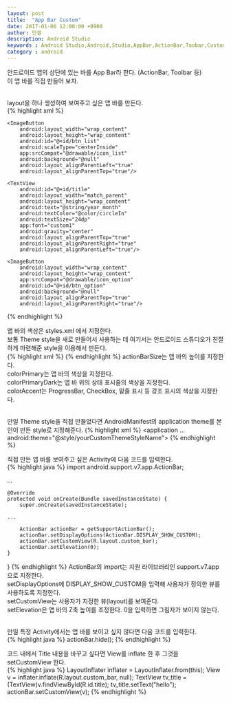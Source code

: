 ```yaml
---
layout: post
title:  "App Bar Custom"
date: 2017-01-06 12:00:00 +0900
author: 민갤
description: Android Studio 
keywords : Android Studio,Android,Studio,AppBar,ActionBar,Toobar,Custom
category : android
---
```


안드로이드 앱의 상단에 있는 바를 App Bar라 한다. (ActionBar, Toolbar 등)<br>
이 앱 바를 직접 만들어 보자.<br>
<br>

<span class="blue">layout</span>을 하나 생성하여 보여주고 싶은 앱 바를 만든다. <br>
{% highlight xml %}
<?xml version="1.0" encoding="utf-8"?>
<RelativeLayout xmlns:android="http://schemas.android.com/apk/res/android"
              xmlns:app="http://schemas.android.com/apk/res-auto"
              xmlns:tools="http://schemas.android.com/tools"
              android:layout_width="match_parent"
              android:layout_height="match_parent"
              tools:ignore="missingPrefix">

    <ImageButton
        android:layout_width="wrap_content"
        android:layout_height="wrap_content"
        android:id="@+id/btn_list"
        android:scaleType="centerInside"
        app:srcCompat="@drawable/icon_list"
        android:background="@null"
        android:layout_alignParentLeft="true"
        android:layout_alignParentTop="true"/>

    <TextView
        android:id="@+id/title"
        android:layout_width="match_parent"
        android:layout_height="wrap_content"
        android:text="@string/year_month"
        android:textColor="@color/circleIn"
        android:textSize="24dp"
        app:font="custom1"
        android:gravity="center"
        android:layout_alignParentTop="true"
        android:layout_alignParentRight="true"
        android:layout_alignParentLeft="true"/>

    <ImageButton
        android:layout_width="wrap_content"
        android:layout_height="wrap_content"
        app:srcCompat="@drawable/icon_option"
        android:id="@+id/btn_option"
        android:background="@null"
        android:layout_alignParentTop="true"
        android:layout_alignParentRight="true"/>
{% endhighlight %}
<br>

앱 바의 색상은 <span class="blue">styles.xml</span> 에서 지정한다.<br>
보통 Theme style을 새로 만들어서 사용하는 데 여기서는 안드로이드 스튜디오가 친절하게 마련해준 style을 이용해서 만든다.<br>
{% highlight xml %}
<resources>
    <!-- Base application theme. -->
    <style name="AppTheme" parent="Theme.AppCompat.Light.DarkActionBar">
        <!-- Customize your theme here. -->
        <item name="actionBarSize">45dp</item>
        <item name="colorPrimary">@color/customColor</item>
        <item name="colorPrimaryDark">@color/customColor</item>
        <item name="colorAccent">@color/customColor</item>
    </style>
</resources>
{% endhighlight %}
actionBarSize는 앱 바의 높이를 지정한다.<br>
colorPrimary는 앱 바의 색상을 지정한다.<br>
colorPrimaryDark는 앱 바 위의 상태 표시줄의 색상을 지정한다.<br>
colorAccent는 ProgressBar, CheckBox, 밑줄 표시 등 강조 표시의 색상을 지정한다.<br>
<br>

만일 Theme style을 직접 만들었다면 <span class="blue">AndroidManifest</span>의 application theme를 본인이 만든 style로 지정해준다.
{% highlight xml %}
<application
        ...
        android:theme="@style/yourCustomThemeStyleName">
{% endhighlight %}
<br>

직접 만든 앱 바를 보여주고 싶은 <span class="blue">Activity</span>에 다음 코드를 입력한다.<br>
{% highlight java %}
import android.support.v7.app.ActionBar;

...

    @Override
    protected void onCreate(Bundle savedInstanceState) {
        super.onCreate(savedInstanceState);
       
	...

        ActionBar actionBar = getSupportActionBar();
        actionBar.setDisplayOptions(ActionBar.DISPLAY_SHOW_CUSTOM);
        actionBar.setCustomView(R.layout.custom_bar);
        actionBar.setElevation(0);
    }
}
{% endhighlight %}
ActionBar의 import는 지원 라이브러리인 support.v7.app 으로 지정한다.<br>
setDisplayOptions에 DISPLAY_SHOW_CUSTOM을 입력해 사용자가 정의한 뷰를 사용하도록 지정한다.<br>
setCustomView는 사용자가 지정한 뷰(layout)를 보여준다.<br>
setElevation은 앱 바의 Z축 높이를 조정한다. 0을 입력하면 그림자가 보이지 않는다.<br>
<br>

만일 특정 Activity에서는 앱 바를 보이고 싶지 않다면 다음 코드를 입력한다.<br>
{% highlight java %}
actionBar.hide();
{% endhighlight %}

코드 내에서 Title 내용을 바꾸고 싶다면 View를 inflate 한 후 그것을 setCustomView 한다.<br>
{% highlight java %}
LayoutInflater inflater = LayoutInflater.from(this);
View v = inflater.inflate(R.layout.custom_bar, null);
TextView tv_title = (TextView)v.findViewById(R.id.title);
tv_title.setText("hello");
actionBar.setCustomView(v);
{% endhighlight %}
